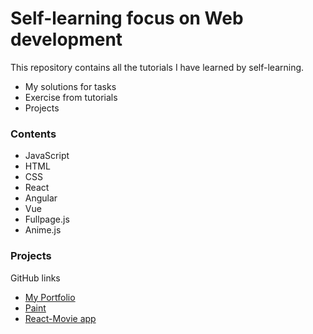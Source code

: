 # Self-learning focus on Web development

This repository contains all the tutorials I have learned by self-learning.

- My solutions for tasks
- Exercise from tutorials
- Projects

### Contents
- JavaScript
- HTML
- CSS
- React
- Angular
- Vue
- Fullpage.js
- Anime.js

### Projects
GitHub links </br>
- [My Portfolio](https://github.com/Jenna-P/jenna-portfolio.git)<br>
- [Paint](https://github.com/Jenna-P/project-paint.git)  </br>
- [React-Movie app](https://github.com/Jenna-P/movieApp.git) </br>
